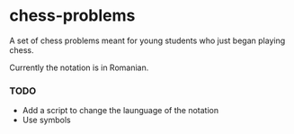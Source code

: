 # chess-problems
A set of chess problems meant for young students who just began playing chess.

Currently the notation is in Romanian.

### TODO
* Add a script to change the launguage of the notation
* Use symbols
